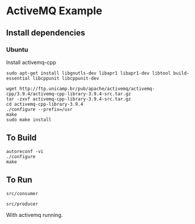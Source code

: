 ActiveMQ Example
================

## Install dependencies

### Ubuntu

Install activemq-cpp

`sudo apt-get install libgnutls-dev libapr1 libapr1-dev libtool build-essential
libcppunit libcppunit-dev`

```
wget http://ftp.unicamp.br/pub/apache/activemq/activemq-cpp/3.9.4/activemq-cpp-library-3.9.4-src.tar.gz
tar -zxvf activemq-cpp-library-3.9.4-src.tar.gz
cd activemq-cpp-library-3.9.4
./configure --prefix=/usr
make
sudo make install
```

## To Build

```
autoreconf -vi
./configure
make
```

## To Run

`src/consumer`

`src/producer`

With activemq running.



